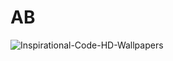 # AB
![Inspirational-Code-HD-Wallpapers](https://github.com/rodeaayush/AB/assets/109274584/8f586ba7-fa25-4d4c-a195-044530e34da2)

